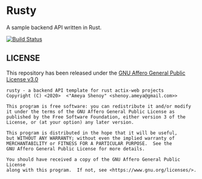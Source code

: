 
# Rusty

A sample backend API written in Rust.

[![Build Status](https://drone.codingcoffee.me/api/badges/santasecret/rusty/status.svg)](https://drone.codingcoffee.me/santasecret/rusty)


## LICENSE

This repository has been released under the [GNU Affero General Public License v3.0](LICENSE.txt)

```
rusty - a backend API template for rust actix-web projects
Copyright (C) <2020>  <"Ameya Shenoy" <shenoy.ameya@gmail.com>>

This program is free software: you can redistribute it and/or modify
it under the terms of the GNU Affero General Public License as
published by the Free Software Foundation, either version 3 of the
License, or (at your option) any later version.

This program is distributed in the hope that it will be useful,
but WITHOUT ANY WARRANTY; without even the implied warranty of
MERCHANTABILITY or FITNESS FOR A PARTICULAR PURPOSE.  See the
GNU Affero General Public License for more details.

You should have received a copy of the GNU Affero General Public License
along with this program.  If not, see <https://www.gnu.org/licenses/>.
```
